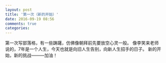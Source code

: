 ```yaml
---
layout: post
title: '第一次（新的开始）'
date: 2016-09-19 08:56
comments: true
categories: 
---
```

第一次写部落格，有一些踌躇，仿佛像朝拜前先要放空心灵一般。
像李笑来老师说的，7年是一个人生，今天也就是向旧人生告别，向新人生招手的日子。
新的开始，新的挑战———加油！